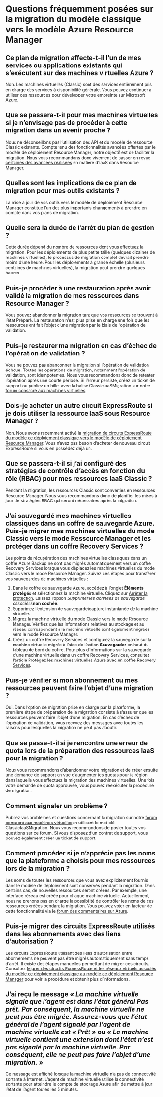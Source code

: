 # <a name="frequently-asked-questions-about-classic-to-azure-resource-manager-migration"></a>Questions fréquemment posées sur la migration du modèle classique vers le modèle Azure Resource Manager

## <a name="does-this-migration-plan-affect-any-of-my-existing-services-or-applications-that-run-on-azure-virtual-machines"></a>Ce plan de migration affecte-t-il l’un de mes services ou applications existants qui s’exécutent sur des machines virtuelles Azure ? 

Non. Les machines virtuelles (Classic) sont des services entièrement pris en charge des services à disponibilité générale. Vous pouvez continuer à utiliser ces ressources pour développer votre empreinte sur Microsoft Azure.

## <a name="what-happens-to-my-vms-if-i-dont-plan-on-migrating-in-the-near-future"></a>Que se passera-t-il pour mes machines virtuelles si je n’envisage pas de procéder à cette migration dans un avenir proche ? 

Nous ne déconseillons pas l’utilisation des API et du modèle de ressource Classic existants. Compte tenu des fonctionnalités avancées offertes par le modèle de déploiement Resource Manager, notre objectif est de faciliter la migration. Nous vous recommandons donc vivement de passer en revue [certaines des avancées réalisées](../articles/azure-resource-manager/resource-manager-deployment-model.md) en matière d’IaaS dans Resource Manager.

## <a name="what-does-this-migration-plan-mean-for-my-existing-tooling"></a>Quelles sont les implications de ce plan de migration pour mes outils existants ? 

La mise à jour de vos outils vers le modèle de déploiement Resource Manager constitue l’un des plus importants changements à prendre en compte dans vos plans de migration.

## <a name="how-long-will-the-management-plane-downtime-be"></a>Quelle sera la durée de l’arrêt du plan de gestion ? 

Cette durée dépend du nombre de ressources dont vous effectuez la migration. Pour les déploiements de plus petite taille (quelques dizaines de machines virtuelles), le processus de migration complet devrait prendre moins d’une heure. Pour les déploiements à grande échelle (plusieurs centaines de machines virtuelles), la migration peut prendre quelques heures.

## <a name="can-i-roll-back-after-my-migrating-resources-are-committed-in-resource-manager"></a>Puis-je procéder à une restauration après avoir validé la migration de mes ressources dans Resource Manager ? 

Vous pouvez abandonner la migration tant que vos ressources se trouvent à l’état Préparé. La restauration n’est plus prise en charge une fois que les ressources ont fait l’objet d’une migration par le biais de l’opération de validation.

## <a name="can-i-roll-back-my-migration-if-the-commit-operation-fails"></a>Puis-je restaurer ma migration en cas d’échec de l’opération de validation ? 

Vous ne pouvez pas abandonner la migration si l’opération de validation échoue. Toutes les opérations de migration, notamment l’opération de validation, sont idempotentes. Nous vous recommandons donc de retenter l’opération après une courte période. Si l’erreur persiste, créez un ticket de support ou publiez un billet avec la balise ClassicIaaSMigration sur notre [forum consacré aux machines virtuelles](https://social.msdn.microsoft.com/Forums/azure/home?forum=WAVirtualMachinesforWindows).

## <a name="do-i-have-to-buy-another-express-route-circuit-if-i-have-to-use-iaas-under-resource-manager"></a>Dois-je acheter un autre circuit ExpressRoute si je dois utiliser la ressource IaaS sous Resource Manager ? 

Non. Nous avons récemment activé la [migration de circuits ExpressRoute du modèle de déploiement classique vers le modèle de déploiement Resource Manager](../articles/expressroute/expressroute-move.md). Vous n’avez pas besoin d’acheter de nouveau circuit ExpressRoute si vous en possédez déjà un.

## <a name="what-if-i-had-configured-role-based-access-control-policies-for-my-classic-iaas-resources"></a>Que se passera-t-il si j’ai configuré des stratégies de contrôle d’accès en fonction du rôle (RBAC) pour mes ressources IaaS Classic ? 

Pendant la migration, les ressources Classic sont converties en ressources Resource Manager. Nous vous recommandons donc de planifier les mises à jour de stratégies RBAC qui seront nécessaires après la migration.

## <a name="i-backed-up-my-classic-vms-in-a-backup-vault-can-i-migrate-my-vms-from-classic-mode-to-resource-manager-mode-and-protect-them-in-a-recovery-services-vault"></a>J’ai sauvegardé mes machines virtuelles classiques dans un coffre de sauvegarde Azure. Puis-je migrer mes machines virtuelles du mode Classic vers le mode Ressource Manager et les protéger dans un coffre Recovery Services ?

Les points de récupération des machines virtuelles <a name="vault">classiques</a> dans un coffre Azure Backup ne sont pas migrés automatiquement vers un coffre Recovery Services lorsque vous déplacez les machines virtuelles du mode Classic vers le mode Resource Manager. Suivez ces étapes pour transférer vos sauvegardes de machines virtuelles :

1. Dans le coffre de sauvegarde Azure, accédez à l’onglet **Éléments protégés** et sélectionnez la machine virtuelle. Cliquez sur [Arrêter la protection](../articles/backup/backup-azure-manage-vms.md#stop-protecting-virtual-machines). Laissez l’option *Supprimer les données de sauvegarde associées***non cochée**.
2. Supprimez l’extension de sauvegarde/capture instantanée de la machine virtuelle.
3. Migrez la machine virtuelle du mode Classic vers le mode Resource Manager. Vérifiez que les informations relatives au stockage et au réseau correspondant à la machine virtuelle sont également migrées vers le mode Resource Manager.
4. Créez un coffre Recovery Services et configurez la sauvegarde sur la machine virtuelle migrée à l’aide de l’action **Sauvegarder** en haut du tableau de bord du coffre. Pour plus d’informations sur la sauvegarde d’une machine virtuelle dans un coffre Recovery Services, consultez l’article [Protégez les machines virtuelles Azure avec un coffre Recovery Services](../articles/backup/backup-azure-vms-first-look-arm.md).

## <a name="can-i-validate-my-subscription-or-resources-to-see-if-theyre-capable-of-migration"></a>Puis-je vérifier si mon abonnement ou mes ressources peuvent faire l’objet d’une migration ? 

Oui. Dans l’option de migration prise en charge par la plateforme, la première étape de préparation de la migration consiste à s’assurer que les ressources peuvent faire l’objet d’une migration. En cas d’échec de l’opération de validation, vous recevez des messages avec toutes les raisons pour lesquelles la migration ne peut pas aboutir.

## <a name="what-happens-if-i-run-into-a-quota-error-while-preparing-the-iaas-resources-for-migration"></a>Que se passe-t-il si je rencontre une erreur de quota lors de la préparation des ressources IaaS pour la migration ? 

Nous vous recommandons d’abandonner votre migration et de créer ensuite une demande de support en vue d’augmenter les quotas pour la région dans laquelle vous effectuez la migration des machines virtuelles. Une fois votre demande de quota approuvée, vous pouvez réexécuter la procédure de migration.

## <a name="how-do-i-report-an-issue"></a>Comment signaler un problème ? 

Publiez vos problèmes et questions concernant la migration sur notre [forum consacré aux machines virtuelles](https://social.msdn.microsoft.com/Forums/azure/home?forum=WAVirtualMachinesforWindows)en utilisant le mot clé ClassicIaaSMigration. Nous vous recommandons de poster toutes vos questions sur ce forum. Si vous disposez d’un contrat de support, vous pouvez également créer un ticket de support.

## <a name="what-if-i-dont-like-the-names-of-the-resources-that-the-platform-chose-during-migration"></a>Comment procéder si je n’apprécie pas les noms que la plateforme a choisis pour mes ressources lors de la migration ? 

Les noms de toutes les ressources que vous avez explicitement fournis dans le modèle de déploiement sont conservés pendant la migration. Dans certains cas, de nouvelles ressources seront créées. Par exemple, une interface réseau est créée pour chaque machine virtuelle. Actuellement, nous ne prenons pas en charge la possibilité de contrôler les noms de ces ressources créées pendant la migration. Vous pouvez voter en facteur de cette fonctionnalité via le [forum des commentaires sur Azure](http://feedback.azure.com).

## <a name="can-i-migrate-expressroute-circuits-used-across-subscriptions-with-authorization-links"></a>Puis-je migrer des circuits ExpressRoute utilisés dans les abonnements avec des liens d’autorisation ? 

Les circuits ExpressRoute utilisant des liens d’autorisation entre abonnements ne peuvent pas être migrés automatiquement sans temps d’arrêt. Il existe des étapes manuelles permettant de migrer ces circuits. Consultez [Migrer des circuits ExpressRoute et les réseaux virtuels associés du modèle de déploiement classique au modèle de déploiement Resource Manager](../articles/expressroute/expressroute-migration-classic-resource-manager.md) pour voir la procédure et obtenir plus d’informations.

## <a name="i-got-the-message-vm-is-reporting-the-overall-agent-status-as-not-ready-hence-the-vm-cannot-be-migrated-ensure-that-the-vm-agent-is-reporting-overall-agent-status-as-ready-or-vm-contains-extension-whose-status-is-not-being-reported-from-the-vm-hence-this-vm-cannot-be-migrated"></a>J’ai reçu le message *« La machine virtuelle signale que l’agent est dans l’état général Pas prêt. Par conséquent, la machine virtuelle ne peut pas être migrée. Assurez-vous que l’état général de l’agent signalé par l’agent de machine virtuelle est « Prêt »* ou *« La machine virtuelle contient une extension dont l’état n’est pas signalé par la machine virtuelle. Par conséquent, elle ne peut pas faire l’objet d’une migration. »*

Ce message est affiché lorsque la machine virtuelle n’a pas de connectivité sortante à Internet. L’agent de machine virtuelle utilise la connectivité sortante pour atteindre le compte de stockage Azure afin de mettre à jour l’état de l’agent toutes les 5 minutes.
